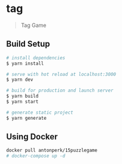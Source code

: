 # tag

> Tag Game

## Build Setup

``` bash
# install dependencies
$ yarn install

# serve with hot reload at localhost:3000
$ yarn dev

# build for production and launch server
$ yarn build
$ yarn start 

# generate static project  
$ yarn generate
```
## Using Docker
``` bash
docker pull antonperk/15puzzlegame
# docker-compose up -d
```
